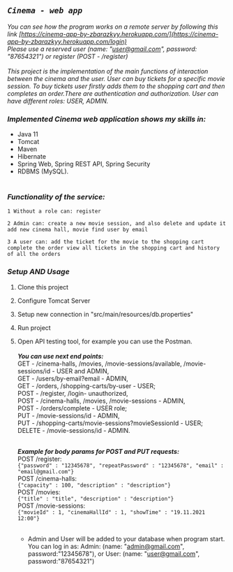 ## *`Cinema - web app`*

_You can see how the program works on a remote server by following
this link [https://cinema-app-by-zbarazkyy.herokuapp.com/](https://cinema-app-by-zbarazkyy.herokuapp.com/login) <br> 
Please use a reserved user (name: "user@gmail.com", password: "87654321") or register (POST - /register)_ <br><br>
_This project is the implementation of the main functions of interaction between the cinema and the user. User can buy tickets for a specific movie session. To buy tickets user firstly adds them to the shopping cart and then completes an order.There are authentication and authorization. User can have different roles: USER, ADMIN._

### _Implemented Cinema web application shows my skills in:_ 
 - Java 11 
 - Tomcat
 - Maven
 - Hibernate
 - Spring Web, Spring REST API, Spring Security
 - RDBMS (MySQL). <br><br>

### _Functionality of the service:_
`1 Without a role can: register`<br> 

`2 Admin can: create a new movie session, and also delete and update it add new cinema hall, movie find user by email`<br>

`3 A user can: add the ticket for the movie to the shopping cart complete the order view all tickets in the shopping cart and history of all the orders`<br>

### _Setup AND Usage_

1. Clone this project

2. Configure Tomcat Server

3. Setup new connection in "src/main/resources/db.properties"

4. Run project <br>
5. Open API testing tool, for example you can use the Postman. <br> <br>
  **_You can use next end points:_** <br>
  GET  - /cinema-halls, /movies, /movie-sessions/available, /movie-sessions/id - USER and ADMIN, <br> 
  GET  - /users/by-email?email - ADMIN, <br>
  GET  - /orders, /shopping-carts/by-user - USER; <br>
  POST - /register, /login- unauthorized, <br>
  POST - /cinema-halls, /movies, /movie-sessions - ADMIN, <br>
  POST - /orders/complete - USER role; <br>
  PUT  - /movie-sessions/id - ADMIN, <br>
  PUT  - /shopping-carts/movie-sessions?movieSessionId - USER; <br>
  DELETE - /movie-sessions/id - ADMIN. <br><br>

   **_Example for body params for POST and PUT requests:_** <br>
   POST /register: <br>
  `{"password" : "12345678", "repeatPassword" : "12345678", "email" : "email@gmail.com"}`<br> 
   POST /cinema-halls: <br>
   `{"capacity" : 100, "description" : "description"} ` <br>
   POST /movies: <br>
   `{"title" : "title", "description" : "description"}`<br>
   POST /movie-sessions: <br>
   `{"movieId" : 1, "cinemaHallId" : 1, "showTime" : "19.11.2021 12:00"}` <br><br>
   - Admin and User will be added to your database when program start. You can log in as: Admin: (name: "admin@gmail.com", password:"12345678"), or User: (name: "user@gmail.com", password:"87654321")
